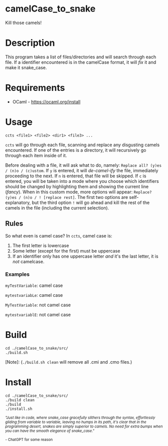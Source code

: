 # camelCase_to_snake

Kill those camels!

# Description
This program takes a list of files/directories and will search through each file.
If a identifier encountered is in the camelCase format, it will *_fix_* it and make
it snake_case.

# Requirements
* OCaml - https://ocaml.org/install

# Usage
```
ccts <file1> <file2> <dir1> <file3> ...
```
`ccts` will go through each file, scanning and replace any disgusting camels encountered.
If one of the entries is a directory, it will recursively go through each item inside of it.

Before dealing with a file, it will ask what to do, namely: `Replace all? (y)es / (n)o / (c)ustom`.
If `y` is entered, it will *de-camel-ify* the file, immediately proceeding to the next. If `n` is
entered, that file will be skipped. If `c` is entered, you will be taken into a mode where you choose
which identifiers should be changed by highlighting them and showing the current line (*fancy*).
When in this custom mode, more options will appear: `Replace? (y)es / (n)o / ! [replace rest]`. The first
two options are self-explanatory, but the third option `!` will go ahead and kill the rest of the camels in
the file (including the current selection).

## Rules
So what even is camel case? In `ccts`, camel case is:

1. The first letter is lowercase
2. Some letter (except for the first) must be uppercase
3. If an identifier only has one uppercase letter *and* it's
the last letter, it is _not_ camelcase.

### Examples
`myTestVariable`: camel case

`mytestvariabLe`: camel case

`MyTestVariable`: not camel case

`mytestvariablE`: not camel case

# Build
```
cd ./camelCase_to_snake/src/
./build.sh
```
[Note]: (`./build.sh clean` will remove all .cmi and .cmo files.)

# Install
```
cd ./camelCase_to_snake/src/
./build clean
./build
./install.sh
```
<small> *"Just like in code, where snake_case gracefully slithers through the syntax, effortlessly gliding from variable to variable, leaving no humps in its path, it's clear that in the programming desert, snakes are simply superior to camels. No need for extra bumps when you can have the smooth elegance of snake_case."*

\- ChatGPT for some reason </small>

